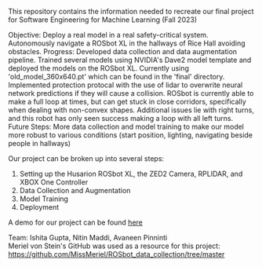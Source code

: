 This repository contains the information needed to recreate our final project for Software Engineering for Machine Learning (Fall 2023)

Objective: Deploy a real model in a real safety-critical system. Autonomously navigate a ROSbot XL in the hallways of Rice Hall avoiding obstacles.
Progress: Developed data collection and data augmentation pipeline. Trained several models using NVIDIA's Dave2 model template and deployed the models on the ROSbot XL. Currently using 'old_model_360x640.pt' which can be found in the 'final' directory. Implemented protection protocal with the use of lidar to overwrite neural network predictions if they will cause a collision. ROSbot is currently able to make a full loop at times, but can get stuck in close corridors, specifically when dealing with non-convex shapes. Additional issues lie with right turns, and this robot has only seen success making a loop with all left turns. 
Future Steps: More data collection and model training to make our model more robust to various conditions (start position, lighting, navigating beside people in hallways)

Our project can be broken up into several steps:
1. Setting up the Husarion ROSbot XL, the ZED2 Camera, RPLIDAR, and XBOX One Controller
2. Data Collection and Augmentation
3. Model Training
4. Deployment

A demo for our project can be found [here](https://youtu.be/qPos7vMBse8)

Team: Ishita Gupta, Nitin Maddi, Avaneen Pinninti  
Meriel von Stein's GitHub was used as a resource for this project: https://github.com/MissMeriel/ROSbot_data_collection/tree/master
